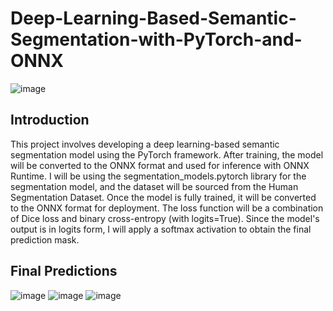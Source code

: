 # Deep-Learning-Based-Semantic-Segmentation-with-PyTorch-and-ONNX
![image](https://github.com/Lim-Calculus/Deep-Learning-Based-Semantic-Segmentation-with-PyTorch-and-ONNX/assets/64350431/7e10d50e-0a73-46be-9e99-3d17915d00f8)

## Introduction
This project involves developing a deep learning-based semantic segmentation model using the PyTorch framework. After training, the model will be converted to the ONNX format and used for inference with ONNX Runtime.
I will be using the segmentation_models.pytorch library for the segmentation model, and the dataset will be sourced from the Human Segmentation Dataset. Once the model is fully trained, it will be converted to the ONNX format for deployment. The loss function will be a combination of Dice loss and binary cross-entropy (with logits=True). Since the model's output is in logits form, I will apply a softmax activation to obtain the final prediction mask.

## Final Predictions
![image](https://github.com/Lim-Calculus/Deep-Learning-Based-Semantic-Segmentation-with-PyTorch-and-ONNX/assets/64350431/d8e32fcf-4d55-4ff5-8605-d5716f6c454d)
![image](https://github.com/Lim-Calculus/Deep-Learning-Based-Semantic-Segmentation-with-PyTorch-and-ONNX/assets/64350431/70fb7bc4-9533-4393-bb7b-78d737b3df1e)
![image](https://github.com/Lim-Calculus/Deep-Learning-Based-Semantic-Segmentation-with-PyTorch-and-ONNX/assets/64350431/841dbb23-99e0-44af-ac6f-22b3d6693fb2)





